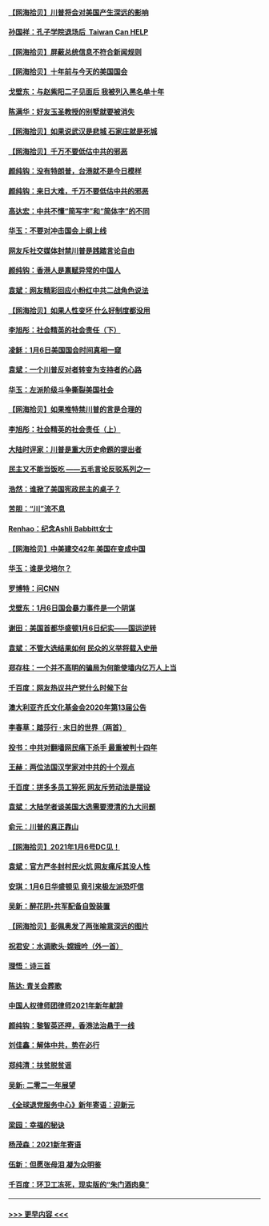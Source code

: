 #### [【网海拾贝】川普将会对美国产生深远的影响](../pages/nsc993/n12703045.md?t=01221101) 
#### [孙国祥：孔子学院退场后  Taiwan Can HELP](../pages/nsc993/n12702430.md?t=01221101) 
#### [【网海拾贝】屏蔽总统信息不符合新闻规则](../pages/nsc993/n12699998.md?t=01221101) 
#### [【网海拾贝】十年前与今天的美国国会](../pages/nsc993/n12696993.md?t=01221101) 
#### [戈壁东：与赵紫阳二子见面后 我被列入黑名单十年](../pages/nsc993/n12696215.md?t=01221101) 
#### [陈满华：好友玉圣教授的别墅就要被消失](../pages/nsc993/n12695411.md?t=01221101) 
#### [【网海拾贝】如果说武汉是悲城 石家庄就是死城](../pages/nsc993/n12694589.md?t=01221101) 
#### [【网海拾贝】千万不要低估中共的邪恶](../pages/nsc993/n12692771.md?t=01221101) 
#### [颜纯钩：没有特朗普，台港就不是今日模样](../pages/nsc993/n12692678.md?t=01221101) 
#### [颜纯钩：来日大难，千万不要低估中共的邪恶](../pages/nsc993/n12692080.md?t=01221101) 
#### [高达宏：中共不懂“简写字”和“简体字”的不同](../pages/nsc993/n12692068.md?t=01221101) 
#### [华玉：不要对冲击国会上纲上线](../pages/nsc993/n12689948.md?t=01221101) 
#### [网友斥社交媒体封禁川普是践踏言论自由](../pages/nsc993/n12687482.md?t=01221101) 
#### [颜纯钩：香港人是禀赋异常的中国人](../pages/nsc993/n12685142.md?t=01221101) 
#### [袁斌：网友精彩回应小粉红中共二战角色说法](../pages/nsc993/n12684994.md?t=01221101) 
#### [【网海拾贝】如果人性变坏 什么好制度都没用](../pages/nsc993/n12683000.md?t=01221101) 
#### [李旭彤：社会精英的社会责任（下）](../pages/nsc993/n12680604.md?t=01221101) 
#### [凌稣：1月6日美国国会时间真相一窥](../pages/nsc993/n12682780.md?t=01221101) 
#### [袁斌：一个川普反对者转变为支持者的心路](../pages/nsc993/n12682700.md?t=01221101) 
#### [华玉：左派阶级斗争撕裂美国社会](../pages/nsc993/n12681226.md?t=01221101) 
#### [【网海拾贝】如果推特禁川普的言是合理的](../pages/nsc993/n12681232.md?t=01221101) 
#### [李旭彤：社会精英的社会责任（上）](../pages/nsc993/n12680501.md?t=01221101) 
#### [大陆时评家：川普是重大历史命题的提出者](../pages/nsc993/n12679904.md?t=01221101) 
#### [民主又不能当饭吃 ——五毛言论反驳系列之一](../pages/nsc993/n12679877.md?t=01221101) 
#### [浩然：谁掀了美国宪政民主的桌子？](../pages/nsc993/n12679850.md?t=01221101) 
#### [苦胆：“川”流不息](../pages/nsc993/n12678388.md?t=01221101) 
#### [Renhao：纪念Ashli Babbitt女士](../pages/nsc993/n12678359.md?t=01221101) 
#### [【网海拾贝】中美建交42年 美国在变成中国](../pages/nsc993/n12678324.md?t=01221101) 
#### [华玉：谁是戈培尔？](../pages/nsc993/n12677515.md?t=01221101) 
#### [罗博特：问CNN](../pages/nsc993/n12677172.md?t=01221101) 
#### [戈壁东：1月6日国会暴力事件是一个阴谋](../pages/nsc993/n12674639.md?t=01221101) 
#### [谢田：美国首都华盛顿1月6日纪实——国运逆转](../pages/nsc993/n12673190.md?t=01221101) 
#### [袁斌：不管大选结果如何 民众的义举将载入史册](../pages/nsc993/n12672787.md?t=01221101) 
#### [郑存柱：一个并不高明的骗局为何能使墙内亿万人上当](../pages/nsc993/n12671449.md?t=01221101) 
#### [千百度：网友热议共产党什么时候下台](../pages/nsc993/n12670442.md?t=01221101) 
#### [澳大利亚齐氏文化基金会2020年第13届公告](../pages/nsc993/n12670273.md?t=01221101) 
#### [李春草：踏莎行 · 末日的世界（两首）](../pages/nsc993/n12670253.md?t=01221101) 
#### [投书：中共对翻墙网民痛下杀手 最重被判十四年](../pages/nsc993/n12670190.md?t=01221101) 
#### [王赫：两位法国汉学家对中共的十个观点](../pages/nsc993/n12669593.md?t=01221101) 
#### [千百度：拼多多员工猝死 网友斥劳动法是摆设](../pages/nsc993/n12668081.md?t=01221101) 
#### [袁斌：大陆学者谈美国大选需要澄清的九大问题](../pages/nsc993/n12668023.md?t=01221101) 
#### [俞元：川普的真正靠山](../pages/nsc993/n12668000.md?t=01221101) 
#### [【网海拾贝】2021年1月6号DC见！](../pages/nsc993/n12664957.md?t=01221101) 
#### [袁斌：官方严冬封村民火炕 网友痛斥其没人性](../pages/nsc993/n12664882.md?t=01221101) 
#### [安琪：1月6日华盛顿见 竟引来极左派恐吓信](../pages/nsc993/n12664831.md?t=01221101) 
#### [吴新：醉花阴•共军配备自毁装置](../pages/nsc993/n12664766.md?t=01221101) 
#### [【网海拾贝】彭佩奥发了两张喻意深远的图片](../pages/nsc993/n12663515.md?t=01221101) 
#### [祝君安：水调歌头·嫦娥吟（外一首）](../pages/nsc993/n12663345.md?t=01221101) 
#### [理悟：诗三首](../pages/nsc993/n12663334.md?t=01221101) 
#### [陈达: 青关会葬歌](../pages/nsc993/n12663305.md?t=01221101) 
#### [中国人权律师团律师2021年新年献辞](../pages/nsc993/n12661792.md?t=01221101) 
#### [颜纯钩：黎智英还押，香港法治悬于一线](../pages/nsc993/n12661371.md?t=01221101) 
#### [刘佳鑫：解体中共，势在必行](../pages/nsc993/n12661335.md?t=01221101) 
#### [郑纯清：扶贫脱贫谣](../pages/nsc993/n12658729.md?t=01221101) 
#### [吴新: 二零二一年展望](../pages/nsc993/n12658664.md?t=01221101) 
#### [《全球退党服务中心》新年寄语：迎新元](../pages/nsc993/n12658408.md?t=01221101) 
#### [梁园：幸福的秘诀](../pages/nsc993/n12658061.md?t=01221101) 
#### [杨茂森：2021新年寄语](../pages/nsc993/n12658128.md?t=01221101) 
#### [伍新：但愿张母泪 凝为众明鉴](../pages/nsc993/n12656861.md?t=01221101) 
#### [千百度：环卫工冻死，现实版的“朱门酒肉臭”](../pages/nsc993/n12655588.md?t=01221101) 

----
#### [ >>> 更早内容 <<< ](../indexes/nsc993-earlier.md)
